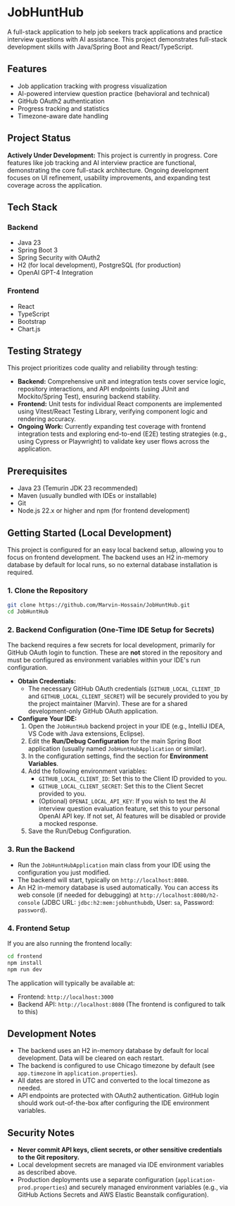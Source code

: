 # JobHuntHub
A full-stack application to help job seekers track applications and practice interview questions with AI assistance. This project demonstrates full-stack development skills with Java/Spring Boot and React/TypeScript.

## Features
- Job application tracking with progress visualization
- AI-powered interview question practice (behavioral and technical)
- GitHub OAuth2 authentication
- Progress tracking and statistics
- Timezone-aware date handling

## Project Status
**Actively Under Development:** This project is currently in progress. Core features like job tracking and AI interview practice are functional, demonstrating the core full-stack architecture. Ongoing development focuses on UI refinement, usability improvements, and expanding test coverage across the application.

## Tech Stack
### Backend
- Java 23
- Spring Boot 3
- Spring Security with OAuth2
- H2 (for local development), PostgreSQL (for production)
- OpenAI GPT-4 Integration

### Frontend
- React
- TypeScript
- Bootstrap
- Chart.js

## Testing Strategy
This project prioritizes code quality and reliability through testing:

*   **Backend:** Comprehensive unit and integration tests cover service logic, repository interactions, and API endpoints (using JUnit and Mockito/Spring Test), ensuring backend stability.
*   **Frontend:** Unit tests for individual React components are implemented using Vitest/React Testing Library, verifying component logic and rendering accuracy.
*   **Ongoing Work:** Currently expanding test coverage with frontend integration tests and exploring end-to-end (E2E) testing strategies (e.g., using Cypress or Playwright) to validate key user flows across the application.

## Prerequisites
- Java 23 (Temurin JDK 23 recommended)
- Maven (usually bundled with IDEs or installable)
- Git
- Node.js 22.x or higher and npm (for frontend development)

## Getting Started (Local Development)
This project is configured for an easy local backend setup, allowing you to focus on frontend development. The backend uses an H2 in-memory database by default for local runs, so no external database installation is required.

### 1. Clone the Repository
```bash
git clone https://github.com/Marvin-Hossain/JobHuntHub.git
cd JobHuntHub
```

### 2. Backend Configuration (One-Time IDE Setup for Secrets)
The backend requires a few secrets for local development, primarily for GitHub OAuth login to function. These are **not** stored in the repository and must be configured as environment variables within your IDE's run configuration.

*   **Obtain Credentials:**
    *   The necessary GitHub OAuth credentials (`GITHUB_LOCAL_CLIENT_ID` and `GITHUB_LOCAL_CLIENT_SECRET`) will be securely provided to you by the project maintainer (Marvin). These are for a shared development-only GitHub OAuth application.
*   **Configure Your IDE:**
    1.  Open the `JobHuntHub` backend project in your IDE (e.g., IntelliJ IDEA, VS Code with Java extensions, Eclipse).
    2.  Edit the **Run/Debug Configuration** for the main Spring Boot application (usually named `JobHuntHubApplication` or similar).
    3.  In the configuration settings, find the section for **Environment Variables**.
    4.  Add the following environment variables:
        *   `GITHUB_LOCAL_CLIENT_ID`: Set this to the Client ID provided to you.
        *   `GITHUB_LOCAL_CLIENT_SECRET`: Set this to the Client Secret provided to you.
        *   (Optional) `OPENAI_LOCAL_API_KEY`: If you wish to test the AI interview question evaluation feature, set this to your personal OpenAI API key. If not set, AI features will be disabled or provide a mocked response.
    5.  Save the Run/Debug Configuration.

### 3. Run the Backend
*   Run the `JobHuntHubApplication` main class from your IDE using the configuration you just modified.
*   The backend will start, typically on `http://localhost:8080`.
*   An H2 in-memory database is used automatically. You can access its web console (if needed for debugging) at `http://localhost:8080/h2-console` (JDBC URL: `jdbc:h2:mem:jobhunthubdb`, User: `sa`, Password: `password`).

### 4. Frontend Setup
If you are also running the frontend locally:
```bash
cd frontend
npm install
npm run dev
```

The application will typically be available at:
- Frontend: `http://localhost:3000`
- Backend API: `http://localhost:8080` (The frontend is configured to talk to this)

## Development Notes
- The backend uses an H2 in-memory database by default for local development. Data will be cleared on each restart.
- The backend is configured to use Chicago timezone by default (see `app.timezone` in `application.properties`).
- All dates are stored in UTC and converted to the local timezone as needed.
- API endpoints are protected with OAuth2 authentication. GitHub login should work out-of-the-box after configuring the IDE environment variables.

## Security Notes
- **Never commit API keys, client secrets, or other sensitive credentials to the Git repository.**
- Local development secrets are managed via IDE environment variables as described above.
- Production deployments use a separate configuration (`application-prod.properties`) and securely managed environment variables (e.g., via GitHub Actions Secrets and AWS Elastic Beanstalk configuration).